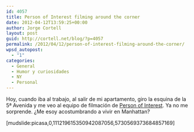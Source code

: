 ```yaml
---
id: 4057
title: Person of Interest filming around the corner
date: 2012-04-12T13:59:25+00:00
author: Jorge Cortell
layout: post
guid: http://cortell.net/blog/?p=4057
permalink: /2012/04/12/person-of-interest-filming-around-the-corner/
wpsd_autopost:
  - "1"
categories:
  - General
  - Humor y curiosidades
  - NY
  - Personal
---
```

Hoy, cuando iba al trabajo, al salir de mi apartamento, giro la esquina de la 5ª Avenida y me veo al equipo de filmación de <a title="http://www.cbs.com/shows/person_of_interest" href="http://www.cbs.com/shows/person_of_interest" target="_blank">Person of Interest</a>. Ya no me sorprende. ¿Me esoy acostumbrando a vivir en Manhattan?

[mudslide:picasa,0,111219615350942087056,5730569373684857169]